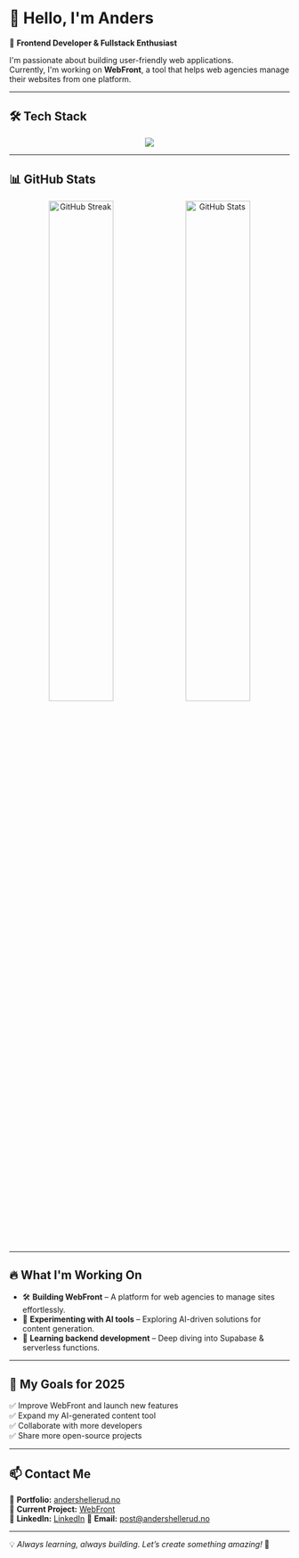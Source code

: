 # 👋 Hello, I'm Anders  

🚀 **Frontend Developer & Fullstack Enthusiast**  

I'm passionate about building user-friendly web applications.  
Currently, I'm working on **WebFront**, a tool that helps web agencies manage their websites from one platform.  

---

## 🛠️ Tech Stack  

<div align="center">
  <img src="https://skillicons.dev/icons?i=js,ts,react,next,nodejs,tailwind,supabase,netlify,git" />
</div>

---

## 📊 GitHub Stats  

<div align="center">
  <img src="https://github-readme-streak-stats.herokuapp.com/?user=flanderos&theme=tokyonight" alt="GitHub Streak" width="48%" />
  <img src="https://github-readme-stats.vercel.app/api?username=flanderos&show_icons=true&theme=tokyonight&count_private=true" alt="GitHub Stats" width="48%" />
</div>

---

## 🔥 What I'm Working On  

- 🛠 **Building WebFront** – A platform for web agencies to manage sites effortlessly.  
- 🚀 **Experimenting with AI tools** – Exploring AI-driven solutions for content generation.  
- 🌱 **Learning backend development** – Deep diving into Supabase & serverless functions.  

---

## 🎯 My Goals for 2025
✅ Improve WebFront and launch new features  
✅ Expand my AI-generated content tool  
✅ Collaborate with more developers  
✅ Share more open-source projects  

---

## 📫 Contact Me  

📌 **Portfolio:** [andershellerud.no](https://www.andershellerud.no)  
📌 **Current Project:** [WebFront](https://webfront.no)  
💼 **LinkedIn:** [LinkedIn](https://www.linkedin.com/in/anders-hellerud-64a809209/)
📧 **Email:** [post@andershellerud.no](mailto:post@andershellerud.no)  

---

💡 *Always learning, always building. Let’s create something amazing!* 🚀  
